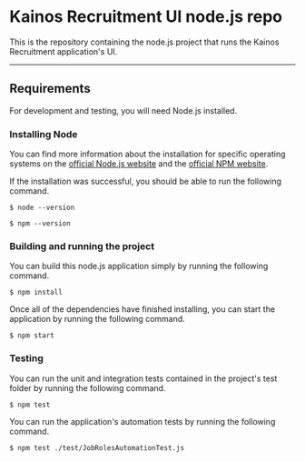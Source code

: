 # Kainos Recruitment UI node.js repo
This is the repository containing the node.js project that runs the Kainos Recruitment application's UI.

---
## Requirements
For development and testing, you will need Node.js installed.

### Installing Node
You can find more information about the installation for specific operating systems on the [official Node.js website](https://nodejs.org/) and the [official NPM website](https://npmjs.org/).

If the installation was successful, you should be able to run the following command.

    $ node --version

    $ npm --version

### Building and running the project
You can build this node.js application simply by running the following command.

    $ npm install

Once all of the dependencies have finished installing, you can start the application by running the following command.

    $ npm start

### Testing
You can run the unit and integration tests contained in the project's test folder by running the following command.
    
    $ npm test

You can run the application's automation tests by running the following command.

    $ npm test ./test/JobRolesAutomationTest.js


    

